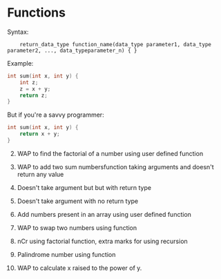 # Functions
Syntax:
```
    return_data_type function_name(data_type parameter1, data_type parameter2, ..., data_typeparameter_n) { }
```
Example:
```c
int sum(int x, int y) {
    int z;
    z = x + y;
    return z;
}
```
But if you're a savvy programmer:
```c
int sum(int x, int y) {
    return x + y;
}
```

2. WAP to find the factorial of a number using user defined function

3. WAP to add two sum numbersfunction taking arguments and doesn't return any
   value

4. Doesn't take argument but but with return type

5. Doesn't take argument with no return type

6. Add numbers present in an array using user defined function

7. WAP to swap two numbers using function

8. nCr using factorial function, extra marks for using recursion

9. Palindrome number using function

10. WAP to calculate x raised to the power of y.
